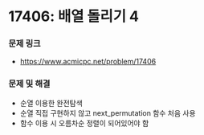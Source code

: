 # 17406: 배열 돌리기 4
### 문제 링크

- https://www.acmicpc.net/problem/17406



### 문제 및 해결

- 순열 이용한 완전탐색 
- 순열 직접 구현하지 않고 next_permutation 함수 처음 사용
- 함수 이용 시 오름차순 정렬이 되어있어야 함